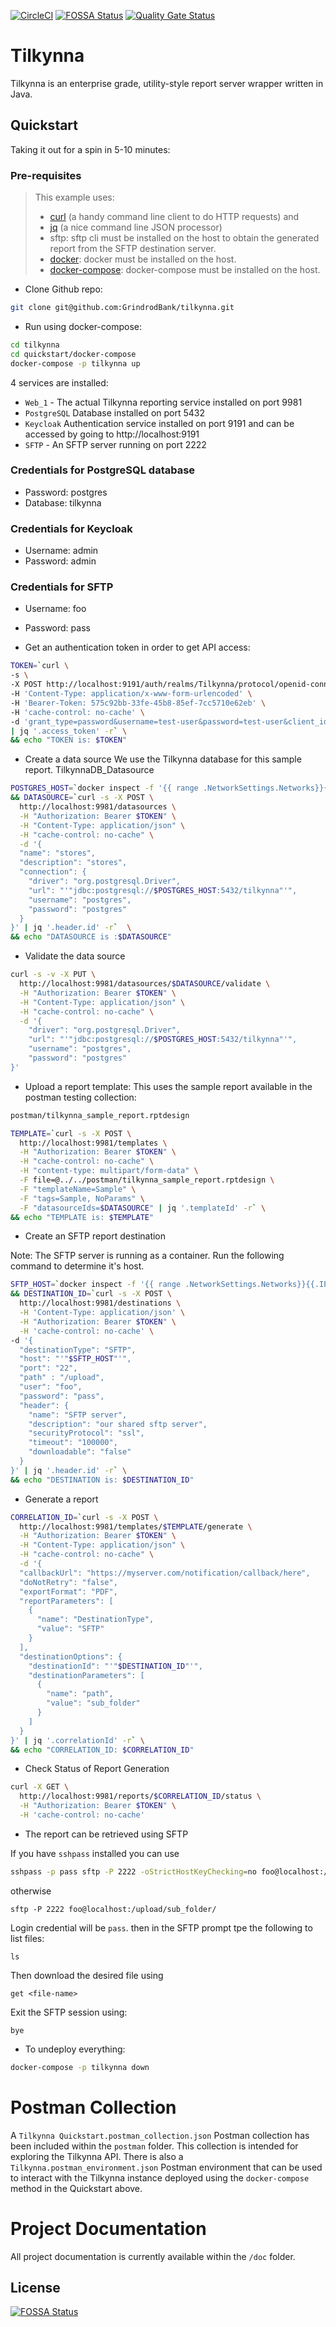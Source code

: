 [![CircleCI](https://circleci.com/gh/GrindrodBank/tilkynna.svg?style=svg)](https://circleci.com/gh/GrindrodBank/tilkynna)
[![FOSSA Status](https://app.fossa.com/api/projects/git%2Bgithub.com%2FGrindrodBank%2Ftilkynna.svg?type=shield)](https://app.fossa.com/projects/git%2Bgithub.com%2FGrindrodBank%2Ftilkynna?ref=badge_shield)
[![Quality Gate Status](https://sonarcloud.io/api/project_badges/measure?project=GrindrodBank_tilkynna&metric=alert_status)](https://sonarcloud.io/dashboard?id=GrindrodBank_tilkynna)

# Tilkynna
Tilkynna is an enterprise grade, utility-style report server wrapper written in Java.

## Quickstart

Taking it out for a spin in 5-10 minutes:

### Pre-requisites

> This example uses:
> * [curl](https://github.com/curl/curl) (a handy command line client to do HTTP requests) and 
> * [jq](https://stedolan.github.io/jq/) (a nice command line JSON processor)
> * sftp: sftp cli must be installed on the host to obtain the generated report from the SFTP destination server.
> * [docker](https://www.docker.com): docker must be installed on the host.
> * [docker-compose](https://docs.docker.com/compose/): docker-compose must be installed on the host.


* Clone Github repo:
```bash
git clone git@github.com:GrindrodBank/tilkynna.git
```

* Run using docker-compose:
```bash
cd tilkynna
cd quickstart/docker-compose
docker-compose -p tilkynna up
```

4 services are installed:
* `Web_1` - The actual Tilkynna reporting service installed on port 9981
* `PostgreSQL` Database installed on port 5432
* `Keycloak` Authentication service installed on port 9191 and can be accessed by going to http://localhost:9191
* `SFTP` - An SFTP server running on port 2222

### Credentials for PostgreSQL database
* Password: postgres
* Database: tilkynna

### Credentials for Keycloak
* Username: admin
* Password: admin

### Credentials for SFTP
* Username: foo
* Password: pass


* Get an authentication token in order to get API access:

```bash
TOKEN=`curl \
-s \
-X POST http://localhost:9191/auth/realms/Tilkynna/protocol/openid-connect/token \
-H 'Content-Type: application/x-www-form-urlencoded' \
-H 'Bearer-Token: 575c92bb-33fe-45b8-85ef-7cc5710e62eb' \
-H 'cache-control: no-cache' \
-d 'grant_type=password&username=test-user&password=test-user&client_id=tilkynna&client_secret=ee5c1c57-bf2f-43e6-9025-49344113c88d' \
| jq '.access_token' -r` \
&& echo "TOKEN is: $TOKEN"
```

* Create a data source 
We use the Tilkynna database for this sample report.
TilkynnaDB_Datasource

```bash
POSTGRES_HOST=`docker inspect -f '{{ range .NetworkSettings.Networks}}{{.IPAddress}}{{end}}' tilkynna_postgresql_1` \
&& DATASOURCE=`curl -s -X POST \
  http://localhost:9981/datasources \
  -H "Authorization: Bearer $TOKEN" \
  -H "Content-Type: application/json" \
  -H "cache-control: no-cache" \
  -d '{
  "name": "stores",
  "description": "stores",
  "connection": {
    "driver": "org.postgresql.Driver",
    "url": "'"jdbc:postgresql://$POSTGRES_HOST:5432/tilkynna"'",
    "username": "postgres",
    "password": "postgres"
  }
}' | jq '.header.id' -r`  \
&& echo "DATASOURCE is :$DATASOURCE"
```

* Validate the data source
```bash
curl -s -v -X PUT \
  http://localhost:9981/datasources/$DATASOURCE/validate \
  -H "Authorization: Bearer $TOKEN" \
  -H "Content-Type: application/json" \
  -H "cache-control: no-cache" \
  -d '{
    "driver": "org.postgresql.Driver",
    "url": "'"jdbc:postgresql://$POSTGRES_HOST:5432/tilkynna"'",
    "username": "postgres",
    "password": "postgres"
}'
```

* Upload a report template:
This uses the sample report available in the postman testing collection:

```bash
postman/tilkynna_sample_report.rptdesign
```

```bash
TEMPLATE=`curl -s -X POST \
  http://localhost:9981/templates \
  -H "Authorization: Bearer $TOKEN" \
  -H "cache-control: no-cache" \
  -H "content-type: multipart/form-data" \
  -F file=@../../postman/tilkynna_sample_report.rptdesign \
  -F "templateName=Sample" \
  -F "tags=Sample, NoParams" \
  -F "datasourceIds=$DATASOURCE" | jq '.templateId' -r` \
&& echo "TEMPLATE is: $TEMPLATE"
```

* Create an SFTP report destination

Note: The SFTP server is running as a container. Run the following command to determine it's host.

```bash
SFTP_HOST=`docker inspect -f '{{ range .NetworkSettings.Networks}}{{.IPAddress}}{{end}}' tilkynna_sftp_1` \
&& DESTINATION_ID=`curl -s -X POST \
  http://localhost:9981/destinations \
  -H 'Content-Type: application/json' \
  -H "Authorization: Bearer $TOKEN" \
  -H 'cache-control: no-cache' \
-d '{
  "destinationType": "SFTP",
  "host": "'"$SFTP_HOST"'",
  "port": "22",
  "path" : "/upload",
  "user": "foo",
  "password": "pass",
  "header": {
    "name": "SFTP server",
    "description": "our shared sftp server",
    "securityProtocol": "ssl",
    "timeout": "100000",
    "downloadable": "false"
  }
}' | jq '.header.id' -r` \
&& echo "DESTINATION is: $DESTINATION_ID"
```

* Generate a report

```bash
CORRELATION_ID=`curl -s -X POST \
  http://localhost:9981/templates/$TEMPLATE/generate \
  -H "Authorization: Bearer $TOKEN" \
  -H "Content-Type: application/json" \
  -H "cache-control: no-cache" \
  -d '{
  "callbackUrl": "https://myserver.com/notification/callback/here",
  "doNotRetry": "false",
  "exportFormat": "PDF",
  "reportParameters": [
    {
      "name": "DestinationType",
      "value": "SFTP"
    }
  ],
  "destinationOptions": {
    "destinationId": "'"$DESTINATION_ID"'",
    "destinationParameters": [
      {
        "name": "path",
        "value": "sub_folder"
      }
    ]
  }
}' | jq '.correlationId' -r` \
&& echo "CORRELATION_ID: $CORRELATION_ID"
```

* Check Status of Report Generation

```bash
curl -X GET \
  http://localhost:9981/reports/$CORRELATION_ID/status \
  -H "Authorization: Bearer $TOKEN" \
  -H 'cache-control: no-cache'
```

* The report can be retrieved using SFTP

If you have `sshpass` installed you can use
```bash
sshpass -p pass sftp -P 2222 -oStrictHostKeyChecking=no foo@localhost:/upload/sub_folder/$CORRELATION_ID.PDF
```

otherwise
```
sftp -P 2222 foo@localhost:/upload/sub_folder/
```
Login credential will be `pass`.
then in the SFTP prompt tpe the following to list files:
```
ls
```
Then download the desired file using
```
get <file-name>
```
Exit the SFTP session using:
```
bye
```


* To undeploy everything:

```bash
docker-compose -p tilkynna down
```

# Postman Collection

A `Tilkynna Quickstart.postman_collection.json` Postman collection has been included within the `postman` folder. This collection is intended for exploring the Tilkynna API. There is also a `Tilkynna.postman_environment.json` Postman environment that can be used to interact with the
Tilkynna instance deployed using the `docker-compose` method in the Quickstart above.

# Project Documentation

All project documentation is currently available within the `/doc` folder.

## License
[![FOSSA Status](https://app.fossa.io/api/projects/git%2Bgithub.com%2FGrindrodBank%2Ftilkynna.svg?type=large)](https://app.fossa.io/projects/git%2Bgithub.com%2FGrindrodBank%2Ftilkynna?ref=badge_large)